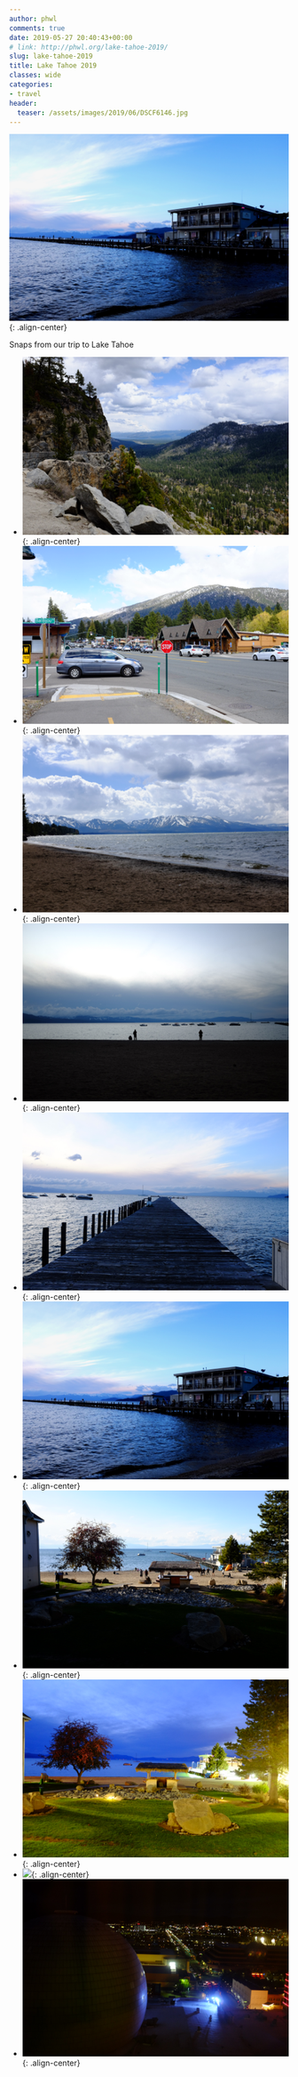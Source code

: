 ```yaml
---
author: phwl
comments: true
date: 2019-05-27 20:40:43+00:00
# link: http://phwl.org/lake-tahoe-2019/
slug: lake-tahoe-2019
title: Lake Tahoe 2019
classes: wide
categories:
- travel
header:
  teaser: /assets/images/2019/06/DSCF6146.jpg
---
```



![](/assets/images/2019/06/DSCF6146.jpg){: .align-center}





Snaps from our trip to Lake Tahoe





<!-- more -->





  * ![](/assets/images/2019/06/DSCF6101.jpg){: .align-center}
  * ![](/assets/images/2019/06/DSCF6111.jpg){: .align-center}
  * ![](/assets/images/2019/06/DSCF6109.jpg){: .align-center}
  * ![](/assets/images/2019/06/DSCF6172.jpg){: .align-center}
  * ![](/assets/images/2019/06/DSCF6134.jpg){: .align-center}
  * ![](/assets/images/2019/06/DSCF6146.jpg){: .align-center}
  * ![](/assets/images/2019/06/DSCF6113.jpg){: .align-center}
  * ![](/assets/images/2019/06/DSCF6185.jpg){: .align-center}
  * ![](/assets/images/2019/06/DSCF6188.jpg){: .align-center}
  * ![](/assets/images/2019/06/DSCF6191.jpg){: .align-center}


